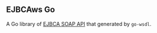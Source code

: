 ## EJBCAws Go 

A Go library of [EJBCA SOAP API](https://www.ejbca.org/docs/adminguide.html#Developing%20against%20the%20web%20service%20SOAP%20API) that generated by `go-wsdl`.

